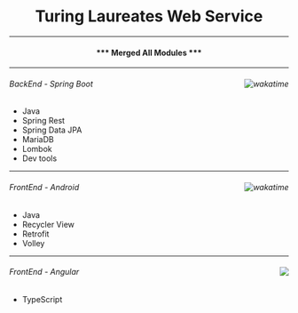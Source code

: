 <h1 align="center"> <b>Turing Laureates Web Service </b></h1>

<hr>

<h4 align="center">*** Merged All Modules *** </h4>

<hr>

###### BackEnd - Spring Boot   <img align="right" src="https://wakatime.com/badge/github/Me-Jitesh/TuringAwardee.svg?style=for-the-badge" alt="wakatime"></img>

- Java
- Spring Rest
- Spring Data JPA
- MariaDB
- Lombok
- Dev tools

<hr>

###### FrontEnd - Android   <img align="right" src="https://wakatime.com/badge/github/Me-Jitesh/TuringLaureate.svg?style=social" alt="wakatime"></img>

- Java
- Recycler View
- Retrofit
- Volley

<hr>

###### FrontEnd - Angular <img align="right" src="https://wakatime.com/badge/user/3c1dc126-af1b-434f-a59f-8cb202e218eb/project/000c7d26-5028-4940-b154-2f023c361047.svg?style=plastic"></img>

- TypeScript
